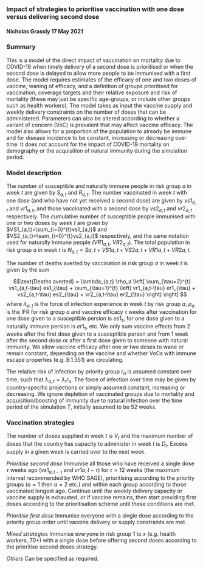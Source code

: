 ### Impact of strategies to prioritise vaccination with one dose versus delivering second dose

#### Nicholas Grassly 17 May 2021

### Summary
This is a model of the direct impact of vaccination on mortality due to COVID-19 when timely delivery of a second dose is prioritised or when the second dose is delayed to allow more people to be immunised with a first dose. The model requires estimates of the efficacy of one and two doses of vaccine, waning of efficacy, and a definition of groups prioritised for vaccination, coverage targets and their relative exposure and risk of mortality (these may just be specific age-groups, or include other groups such as health workers). The model takes as input the vaccine supply and weekly delivery constraints on the number of doses that can be administered. Parameters can also be altered according to whether a variant of concern (VoC) is prevalent that may affect vaccine efficacy. The model also allows for a proportion of the population to already be immune and for disease incidence to be constant, increasing or decreasing over time. It does not account for the impact of COVID-19 mortality on demography or the acquisition of natural immunity during the simulation period.

### Model description

The number of susceptible and naturally immune people in risk group $a$ in week $t$ are given by $S_{a,t}$ and $R_{a,t}$. The number vaccinated in week $t$ with one dose (and who have not yet received a second dose) are given by $vs1_{a,t}$ and $vr1_{a,t}$, and those vaccinated with a second dose by $vs2_{a,t}$ and $vr2_{a,t}$ respectively. The cumulative number of susceptible people immunised with one or two doses by week $t$ are given by $VS1_{a,t}=\sum_{i=0}^{t}vs1_{a,i}$ and $VS2_{a,t}=\sum_{i=0}^{t}vs2_{a,i}$ respectively, and the same notation used for naturally immune people ($VR1_{a,t}$, $VR2_{a,t}$). The total population in risk group $a$ in week $t$ is $N_{a,t}=S{a,t}+VS1{a,t}+VS2{a,t}+VR1{a,t}+VR2{a,t}$. 

The number of deaths averted by vaccination in risk group $a$ in week $t$ is given by the sum

$$\text{Deaths averted} = \lambda_{a,t} \rho_a \left[ \sum_{\tau=2}^{t} vs1_{a,t-\tau} es1_{\tau}  +  \sum_{\tau=1}^{t} \left( vr1_{a,t-\tau} er1_{\tau} + vs2_{a,t-\tau} es2_{\tau} + vr2_{a,t-\tau} er2_{\tau} \right) \right]  $$
where $\lambda_{a,t}$ is the force of infection experience in week $t$ by risk group $a$, $\rho_{a}$ is the IFR for risk group $a$ and vaccine efficacy $\tau$ weeks after vaccination for one dose given to a susceptible persion is $es1_\tau$, for one dose given to a naturally immune persion is $er1_\tau$, etc. We only sum vaccine effects from 2 weeks after the first dose given to a susceptible person and from 1 week after the second dose or after a first dose given to someone with natural immunity. We allow vaccine efficacy after one or two doses to wane or remain constant, depending on the vaccine and whether VoCs with immune escape properties (e.g. B.1.351) are circulating. 

The relative risk of infection by priority group $r_a$  is assumed constant over time, such that $\lambda_{a,t}=\lambda_tr_a$. The force of infection over time may be given by country-specific projections or simply assumed constant, increasing or decreasing. We ignore depletion of vaccinated groups due to mortality and acquisition/boosting of immunity due to natural infection over the time period of the simulation $T$, initially assumed to be 52 weeks.

### Vaccination strategies

The number of doses supplied in week $t$ is $V_t$ and the maximum number of doses that the country has capacity to administer in week $t$ is $D_t$. Excess supply in a given week is carried over to the next week.

_Prioritise second dose_  Immunise all those who have received a single dose $\tau$ weeks ago ($vs1_{a,t-\tau}$ and $vr1{a,t-\tau}$) for $\tau>\text{12 weeks}$ (the maximum interval recommended by WHO SAGE), prioritising according to the priority groups ($a=1$ then $a=2$ etc.) and within each group according to those vaccinated longest ago. Continue until the weekly delivery capacity or vaccine supply is exhausted, or if vaccine remains, then start providing first doses according to the prioritisation scheme until these conditions are met.

_Prioritise first dose_  Immunise everyone with a single dose according to the priority group order until vaccine delivery or supply constraints are met.

_Mixed strategies_ Immunise everyone in risk group 1 to $x$ (e.g. health workers, 70+) with a single dose before offering second doses according to the prioritise second doses strategy.

_Others_ Can be specified as required.

